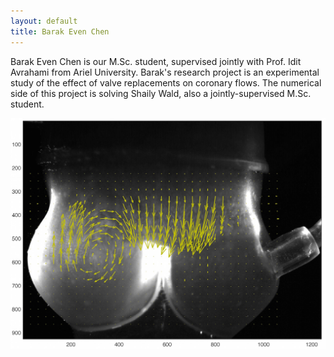 ```yaml
---
layout: default
title: Barak Even Chen
---
```





Barak Even Chen is our M.Sc. student, supervised jointly with Prof. Idit Avrahami from Ariel University. Barak's research project is an experimental study of the effect of valve replacements on coronary flows. The numerical side of this project is solving Shaily Wald, also a jointly-supervised M.Sc. student. 

![](../images/barak_result.jpg)